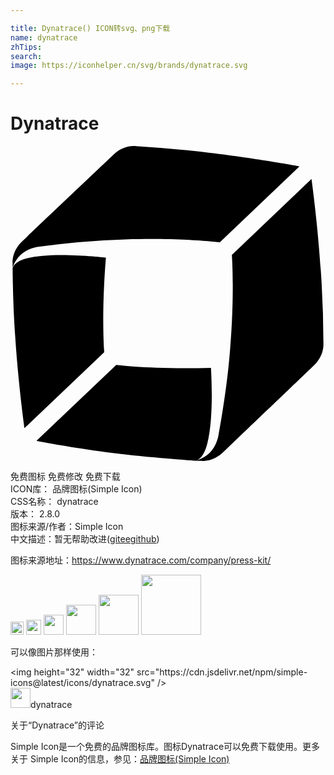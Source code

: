 ```yaml
---

title: Dynatrace() ICON转svg、png下载
name: dynatrace
zhTips: 
search: 
image: https://iconhelper.cn/svg/brands/dynatrace.svg

---
```


# Dynatrace  <small style="font-size: 60%;font-weight: 100"></small>

<div id="svg" class="svg-wrap">
<svg role="img" viewBox="0 0 24 24" xmlns="http://www.w3.org/2000/svg"><title>Dynatrace icon</title><path d="M9.373 0c-.31.006-.93.09-1.521.654C6.98 1.478 2.628 5.61.88 7.27.09 8.024.16 8.865.16 8.934v.377c.067-.292.187-.499.427-.825.496-.616 1.3-.788 1.627-.822a64.233 64.233 0 0 1 .002 0 64.233 64.233 0 0 1 6.527-.549c4.335-.137 7.197.225 7.197.225l6.084-5.793s-3.188-.6-6.82-1.027A93.394 93.394 0 0 0 9.566.006c-.021 0-.09-.008-.193-.006zm13.56 2.508l-6.066 5.79s.222 2.88-.137 7.198c-.189 2.45-.584 4.866-.875 6.494-.052.326-.256 1.114-.925 1.594-.29.198-.491.295-.748.363 1.546-.51 1.091-7.047 1.091-7.047-4.335.137-7.214-.222-7.214-.222L1.975 22.47s3.222.634 6.855 1.045c2.056.24 4.833.429 5.227.463.023 0 .045-.007.068-.012-.013.003-.022.009-.035.012.138 0 .259.015.379.015.085 0 .925.105 1.713-.648 1.748-1.663 6.083-5.81 6.94-6.633.788-.754.72-1.594.72-1.68a81.84 81.84 0 0 0-.207-5.654c-.24-3.65-.701-6.871-.701-6.871zM3.856 8.305C2.125 8.307.348 8.513.16 9.326c.017 1.216.05 3.137.205 5.28.24 3.65.703 6.886.703 6.886l6.082-5.79c-.017.017-.239-2.88.121-7.198H7.27s-1.684-.202-3.415-.2z"/></svg>
</div>
<detail full-name='dynatrace'></detail>

<div class="detail-page">
<p>
<span><span class="badge-success badge">免费图标</span> <span class="badge-success badge">免费修改</span>  <span class="badge-success badge">免费下载</span> </span>
<br/>
<span>
ICON库：
<span class="badge-secondary badge">品牌图标(Simple Icon)</span> 
</span>
<br/>
<span>
CSS名称：
<span class="badge-secondary badge">dynatrace</span> 
</span>

<br/>
<span>
版本：
<span class="badge-secondary badge">2.8.0</span> 
</span>
<br/>
<span>图标来源/作者：<span class="badge-light badge">Simple Icon</span></span> 
<br/>
<span class="zh-detail">中文描述：暂无<span class="help-link"><span>帮助改进</span>(<a href="https://gitee.com/liuwave/icon-helper/edit/master/json/brands/dynatrace.json" target="_blank" rel="noopener noreferrer">gitee</a><a href="https://github.com/liuwave/icon-helper/edit/master/json/brands/dynatrace.json" target="_blank" rel="noopener noreferrer">github</a></span>)</span><br/>
</p>
</div><div class="description description alert alert-light"><p>图标来源地址：<a href="https://www.dynatrace.com/company/press-kit/" target="_blank" rel="noopener noreferrer">https://www.dynatrace.com/company/press-kit/</a></p></div>
<div class="alert alert-dark">
<img height="21" width="21" src="https://cdn.jsdelivr.net/npm/simple-icons@latest/icons/dynatrace.svg" />
<img height="24" width="24" src="https://cdn.jsdelivr.net/npm/simple-icons@latest/icons/dynatrace.svg" />
<img height="32" width="32" src="https://cdn.jsdelivr.net/npm/simple-icons@latest/icons/dynatrace.svg" />
<img height="48" width="48" src="https://cdn.jsdelivr.net/npm/simple-icons@latest/icons/dynatrace.svg" />
<img height="64" width="64" src="https://cdn.jsdelivr.net/npm/simple-icons@latest/icons/dynatrace.svg" />
<img height="96" width="96" src="https://cdn.jsdelivr.net/npm/simple-icons@latest/icons/dynatrace.svg" />

</div>
<div>
  <p>可以像图片那样使用：    
  </p>
  <div class="alert alert-primary" style="font-size: 14px">
    &lt;img height="32" width="32" src="https://cdn.jsdelivr.net/npm/simple-icons@latest/icons/dynatrace.svg" /&gt;
    <copy-btn content='<img height="32" width="32" src="https://cdn.jsdelivr.net/npm/simple-icons@latest/icons/dynatrace.svg" />'></copy-btn>
  </div>
  <div class="alert alert-secondary">
    <img height="32" width="32" src="https://cdn.jsdelivr.net/npm/simple-icons@latest/icons/dynatrace.svg" />dynatrace
    <copy-btn content="dynatrace" btn-title="复制图标名称"></copy-btn>
  </div>
</div>

<Vssue title="关于“Dynatrace”的评论" >关于“Dynatrace”的评论</Vssue>


<div><p>Simple Icon是一个免费的品牌图标库。图标Dynatrace可以免费下载使用。更多关于  Simple Icon的信息，参见：<a target="_blank" href="https://iconhelper.cn/brands.html">品牌图标(Simple Icon)</a>
</p></div>
